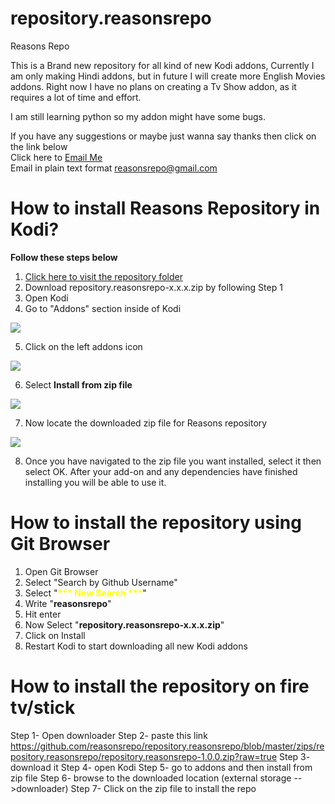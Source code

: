# repository.reasonsrepo
Reasons Repo

This is a Brand new repository for all kind of new Kodi addons,
Currently I am only making Hindi addons, but in future I will create more English Movies addons.
Right now I have no plans on creating a Tv Show addon, as it requires a lot of time and effort.

I am still learning python so my addon might have some bugs.

If you have any suggestions or maybe just wanna say thanks then click on the link below
<br>
Click here to <a href="mailto:reasonsrepo@gmail.com">Email Me</a>
<br>
Email in plain text format
reasonsrepo@gmail.com


# How to install Reasons Repository in Kodi?
<b>Follow these steps below</b>

1. <a href="https://github.com/reasonsrepo/repository.reasonsrepo/tree/master/zips/repository.reasonsrepo">Click here to visit the repository folder</a>
2. Download repository.reasonsrepo-x.x.x.zip by following Step 1
3. Open Kodi
4. Go to "Addons" section inside of Kodi
<img src="https://bestforkodi.com/wp-content/uploads/2017/02/6-2.jpg">

5. Click on the left addons icon

<img src="https://bestforkodi.com/wp-content/uploads/2017/02/7-2.jpg">

6. Select <b>Install from zip file</b>

<img src="https://kodi.wiki/images/thumb/8/8c/Addon_install_from_zip.png/500px-Addon_install_from_zip.png">

7. Now locate the downloaded zip file for Reasons repository
<img src="https://kodi.wiki/images/thumb/8/83/Addon_install_from_zip_3.png/500px-Addon_install_from_zip_3.png">

8.  Once you have navigated to the zip file you want installed, select it then select OK. After your add-on and any dependencies have finished installing you will be able to use it.

# How to install the repository using Git Browser
1. Open Git Browser
2. Select "Search by Github Username"
3. Select "<b style="color:yellow;">*** New Search ***</b>"
4. Write "<b>reasonsrepo</b>"
5. Hit enter
6. Now Select "<b>repository.reasonsrepo-x.x.x.zip</b>"
7. Click on Install
8. Restart Kodi to start downloading all new Kodi addons

# How to install the repository on fire tv/stick

Step 1- Open downloader
Step 2- paste this link
https://github.com/reasonsrepo/repository.reasonsrepo/blob/master/zips/repository.reasonsrepo/repository.reasonsrepo-1.0.0.zip?raw=true
Step 3- download it
Step 4- open Kodi
Step 5- go to addons and then install from zip file
Step 6- browse to the downloaded location (external storage -->downloader)
Step 7- Click on the zip file to install the repo
